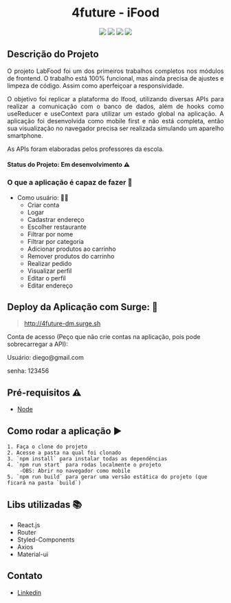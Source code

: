 <h1 align="center"> 4future - iFood </h1>

<p align="center"><img src="https://img.shields.io/static/v1?label=react&message=framework&color=blue&style=flat&logo=REACT"/>
<img src="https://img.shields.io/static/v1?label=styled-components&message=lib&color=pink&style=flat&logo=STYLED-COMPONENTS"/>
<img src="https://img.shields.io/static/v1?label=axios&message=lib&color=black&style=flat&logo=AXIOS"/>
<img src="https://img.shields.io/static/v1?label=router&message=lib&color=blue&style=flat&logo=ROUTER"/></p>



## Descrição do Projeto
<p align="justify"> O projeto LabFood foi um dos primeiros trabalhos completos nos módulos de frontend. O trabalho está 100% funcional, mas ainda precisa de ajustes e limpeza de código. Assim como aperfeiçoar a responsividade.</p>
<p align="justify"> O objetivo foi replicar a plataforma do Ifood, utilizando diversas APIs para realizar a comunicação com o banco de dados, além de hooks como useReducer e useContext para utilizar um estado global na aplicação. A aplicação foi desenvolvida como mobile first e não está completa, então sua visualização no navegador precisa ser realizada simulando um aparelho smartphone.</p>
<p align="justify">As APIs foram elaboradas pelos professores da escola.</p>

#### Status do Projeto: Em desenvolvimento :warning:

### O que a aplicação é capaz de fazer :checkered_flag:
- Como usuário: :ok_woman:
    - Criar conta 
    - Logar
    - Cadastrar endereço
    - Escolher restaurante
    - Filtrar por nome
    - Filtrar por categoria
    - Adicionar produtos ao carrinho
    - Remover produtos do carrinho
    - Realizar pedido
    - Visualizar perfil
    - Editar o perfil
    - Editar endereço
    
## Deploy da Aplicação com Surge: :dash:

> http://4future-dm.surge.sh
<p>Conta de acesso (Peço que não crie contas na aplicação, pois pode sobrecarregar a API):</p>
<p>Usuário: diego@gmail.com</p>
<p>senha: 123456</p>

## Pré-requisitos :warning:

- [Node](https://nodejs.org/en/download/)

## Como rodar a aplicação :arrow_forward:
    1. Faça o clone do projeto
    2. Acesse a pasta na qual foi clonado
    3. `npm install` para instalar todas as dependências
    4. `npm run start` para rodas localmente o projeto
        -OBS: Abrir no navegador como mobile
    5. `npm run build` para gerar uma versão estática do projeto (que ficará na pasta `build`)
    
## Libs utilizadas :books:

- React.js
- Router
- Styled-Components
- Axios
- Material-ui

## Contato
- [Linkedin](https://linkedin.com/in/diegomiyabara/)
